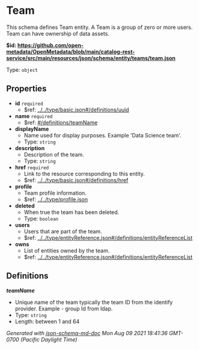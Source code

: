 # Team

This schema defines Team entity. A Team is a group of zero or more users. Team can have ownership of data assets.

<b id="httpsgithub.comopen-metadataopenmetadatablobmaincatalog-rest-servicesrcmainresourcesjsonschemaentityteamsteam.json">&#36;id: https://github.com/open-metadata/OpenMetadata/blob/main/catalog-rest-service/src/main/resources/json/schema/entity/teams/team.json</b>

Type: `object`

## Properties
 - <b id="#https://github.com/open-metadata/OpenMetadata/blob/main/catalog-rest-service/src/main/resources/json/schema/entity/teams/team.json/properties/id">id</b> `required`
	 - &#36;ref: [../../type/basic.json#/definitions/uuid](#....typebasic.jsondefinitionsuuid)
 - <b id="#https://github.com/open-metadata/OpenMetadata/blob/main/catalog-rest-service/src/main/resources/json/schema/entity/teams/team.json/properties/name">name</b> `required`
	 - &#36;ref: [#/definitions/teamName](#/definitions/teamName)
 - <b id="#https://github.com/open-metadata/OpenMetadata/blob/main/catalog-rest-service/src/main/resources/json/schema/entity/teams/team.json/properties/displayName">displayName</b>
	 - Name used for display purposes. Example 'Data Science team'.
	 - Type: `string`
 - <b id="#https://github.com/open-metadata/OpenMetadata/blob/main/catalog-rest-service/src/main/resources/json/schema/entity/teams/team.json/properties/description">description</b>
	 - Description of the team.
	 - Type: `string`
 - <b id="#https://github.com/open-metadata/OpenMetadata/blob/main/catalog-rest-service/src/main/resources/json/schema/entity/teams/team.json/properties/href">href</b> `required`
	 - Link to the resource corresponding to this entity.
	 - &#36;ref: [../../type/basic.json#/definitions/href](#....typebasic.jsondefinitionshref)
 - <b id="#https://github.com/open-metadata/OpenMetadata/blob/main/catalog-rest-service/src/main/resources/json/schema/entity/teams/team.json/properties/profile">profile</b>
	 - Team profile information.
	 - &#36;ref: [../../type/profile.json](#....typeprofile.json)
 - <b id="#https://github.com/open-metadata/OpenMetadata/blob/main/catalog-rest-service/src/main/resources/json/schema/entity/teams/team.json/properties/deleted">deleted</b>
	 - When true the team has been deleted.
	 - Type: `boolean`
 - <b id="#https://github.com/open-metadata/OpenMetadata/blob/main/catalog-rest-service/src/main/resources/json/schema/entity/teams/team.json/properties/users">users</b>
	 - Users that are part of the team.
	 - &#36;ref: [../../type/entityReference.json#/definitions/entityReferenceList](#....typeentityreference.jsondefinitionsentityreferencelist)
 - <b id="#https://github.com/open-metadata/OpenMetadata/blob/main/catalog-rest-service/src/main/resources/json/schema/entity/teams/team.json/properties/owns">owns</b>
	 - List of entities owned by the team.
	 - &#36;ref: [../../type/entityReference.json#/definitions/entityReferenceList](#....typeentityreference.jsondefinitionsentityreferencelist)


## Definitions
**_teamName_**

 - Unique name of the team typically the team ID from the identify provider. Example - group Id from ldap.
 - Type: `string`
 - Length: between 1 and 64



_Generated with [json-schema-md-doc](https://brianwendt.github.io/json-schema-md-doc/)_ _Mon Aug 09 2021 18:41:36 GMT-0700 (Pacific Daylight Time)_